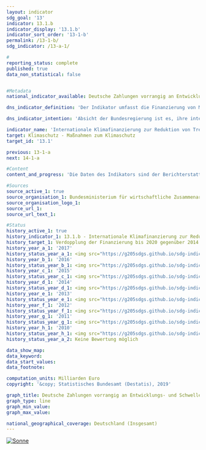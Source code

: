 ```yaml
---                   
layout: indicator                   
sdg_goal: '13'                   
indicator: 13.1.b                   
indicator_display: '13.1.b'                   
indicator_sort_order: '13-1-b'                   
permalink: /13-1-b/                   
sdg_indicator: /13-a-1/                   

#                   
reporting_status: complete                   
published: true                   
data_non_statistical: false                   


#Metadata                   
national_indicator_available: Deutsche Zahlungen vorrangig an Entwicklungs- und Schwellenländer zur Klimafinanzierung                   

dns_indicator_definition: 'Der Indikator umfasst die Finanzierung von Maßnahmen zur Reduktion von Treibhausgasen zur Anpassung an den Klimawandel sowie klimarelevante Maßnahmen zum Erhalt der Biodiversität und zum Waldschutz/ REDD+ (Projekte zum Schutz, nachhaltiger Nutzung und Wiederaufforstung von Wald). Die Finanzierung erfolgt vorrangig in Entwicklungs- und Schwellenländern und aus deutschen Haushaltsmitteln, einschließlich der Schenkungselemente von Entwicklungskrediten, die Haushaltsmittel enthalten.'                   

dns_indicator_intention: 'Absicht der Bundesregierung ist es, ihre internationale Klimafinanzierung bis 2020 auf 4 Milliarden Euro aus Haushaltsmitteln und Schenkungselementen aus Entwicklungskrediten bezogen auf den Sollwert von zwei Milliarden Euro des Jahres 2014 zu verdoppeln. In den begleitenden Entscheidungen zum Klimaabkommen von Paris wurde die Zusage der Industrieländer aus 2009 bestätigt, ab 2020 gemeinsam 100 Milliarden US-Dollar aus öffentlichen und privaten Quellen für den Klimaschutz und die Anpassung an den Klimawandel in Entwicklungsländern bereitzustellen.'                   

indicator_name: 'Internationale Klimafinanzierung zur Reduktion von Treibhausgasen und zur Anpassung an den Klimawandel'                   
target: Klimaschutz - Maßnahmen zum Klimaschutz                   
target_id: '13.1'                   

previous: 13-1-a                   
next: 14-1-a                   

#Content                    
content_and_progress: 'Die Daten des Indikators sind der Berichterstattung an die EU-Verordnung über ein System für die Überwachung von Treibhausgasemissionen entnommen. Datenquelle der jährlich erhobenen Daten ist das Bundesministerium für wirtschaftliche Zusammenarbeit und Entwicklung (BMZ), das in diesem Kontext auch über die Klimafinanzierung anderer Bundesministerien berichtet. Dabei werden für bilaterale Klimafinanzierung im Allgemeinen die Zusagen, für multilaterale Klimafinanzierung sowie Beiträge zu Energie- und Klimafonds die tatsächlichen Auszahlungen zugrunde gelegt. Der Indikator beinhaltet auch die anteilig zuzurechnende Klimafinanzierung, die sich aus deren Beiträgen zu multilateralen Fonds bei Entwicklungsbanken ergibt. Sofern die Klimafinanzierung schwerpunktmäßig Entwicklungsländern zugutekommt, ist diese Teil der öffentlichen Entwicklungsausgaben (siehe Indikator 17.1).<br><br>In 2017 wurden aus Haushaltsmitteln von Deutschland 3,6 Milliarden Euro für die internationale Klimafinanzierung zur Reduzierung von Treibhausgasen und zur Anpassung an den Klimawandel zugesagt bzw. bereitgestellt. Im Vergleich zum Vorjahr, in dem die Klimafinanzierung 3,4 Milliarden Euro betrug, ist eine Steigerung um 8,6&nbsp;% zu verzeichnen. 43&nbsp;% der Klimafinanzierungsmittel flossen 2017 in die Emissionsminderung und 25&nbsp;% in die Anpassung an den Klimawandel. Mit den verbleibenden 32&nbsp;% wurden bereichsübergreifende Projekte finanziert. Wie in den Jahren zuvor wurden 2017 insgesamt mehr Mittel für Minderungsvorhaben aufgewendet als für Anpassungsvorhaben.<br><br>Über multilaterale Kanäle wurden 13&nbsp;% (481 Millionen Euro) der Klimafinanzierung in 2017 bereitgestellt. Davon stellen 187 Millionen Euro die Deutschland anteilig zuzurechnende Klimafinanzierung dar, die sich aus Beiträgen zu multilateralen Fonds bei Entwicklungsbanken ergibt.<br><br>Die rein monetäre Betrachtung der Klimafinanzierung erlaubt keine Schlüsse auf die Wirkung der finanzierten Projekte. Basierend auf seinen Mitteln der technischen und finanziellen Zusammenarbeit nimmt das BMZ eine Wirkungseinschätzung vor, wie viele Tonnen Kohlendioxidemissionen durch Minderungsvorhaben zukünftig eingespart werden. Die Wirkungseinschätzungen der finanziellen Zusammenarbeit basieren dabei auf Ex-ante-Schätzungen der Finanzierungszusagen eines Jahres, die der technischen Zusammenarbeit werden hingegen ex post berechnet.<br><br>Mit Mitteln der finanziellen Zusammenarbeit wurden im Jahr 2017 direkte Einsparungen von 8,7 Millionen Tonnen CO<sub>2</sub>-Äquivalenten erreicht. Durch die technische Zusammenarbeit konnten zwischen 2015 und 2017&nbsp;9,1 Millionen Tonnen CO<sub>2</sub>-Äquivalente direkt vermieden werden.<br><br>Neben der öffentlichen Klimafinanzierung aus Haushaltsmitteln stellen die Kreditanstalt für Wiederaufbau und die Deutsche Investitions- und Entwicklungsgesellschaft auch klimabezogene Kredite aus Marktmitteln bereit. Diese stellen die „mobilisierte öffentliche Klimafinanzierung“ dar und sind nicht im Indikator enthalten. Im Jahr 2017 umfassten die so mobilisierten Ressourcen 3,1 Milliarden Euro im Vergleich zu 5,2 Milliarden Euro im Vorjahr. Auch hier wurden mehr Mittel für Minderungsvorhaben (83&nbsp;%) als für Anpassungsvorhaben (9&nbsp;%) aufgewendet.'                   

#Sources
source_active_1: true                           
source_organisation_1: Bundesministerium für wirtschaftliche Zusammenarbeit und Entwicklung (BMZ)                           
source_organisation_logo_1:                            
source_url_1:                            
source_url_text_1:                            

#Status                   
history_active_1: true                   
history_indicator_1: 13.1.b - Internationale Klimafinanzierung zur Reduktion von Treibhausgasen und zur Anpassung an den Klimawandel                   
history_target_1: Verdopplung der Finanzierung bis 2020 gegenüber 2014
history_year_a_1: '2017'                           
history_status_year_a_1: <img src="https://g205sdgs.github.io/sdg-indicators/public/Wettersymbole/Sonne.png" alt="Sonne" />
history_year_b_1: '2016'                           
history_status_year_b_1: <img src="https://g205sdgs.github.io/sdg-indicators/public/Wettersymbole/Sonne.png" alt="Sonne" />
history_year_c_1: '2015'                           
history_status_year_c_1: <img src="https://g205sdgs.github.io/sdg-indicators/public/Wettersymbole/Sonne.png" alt="Sonne" />
history_year_d_1: '2014'                           
history_status_year_d_1: <img src="https://g205sdgs.github.io/sdg-indicators/public/Wettersymbole/Leicht bewölkt.png" alt="Leicht bewölkt" />
history_year_e_1: '2013'                           
history_status_year_e_1: <img src="https://g205sdgs.github.io/sdg-indicators/public/Wettersymbole/keine Bewertung möglich.png" alt="keine Bewertung möglich" />
history_year_f_1: '2012'                           
history_status_year_f_1: <img src="https://g205sdgs.github.io/sdg-indicators/public/Wettersymbole/keine Bewertung möglich.png" alt="keine Bewertung möglich" />
history_year_g_1: '2011'                           
history_status_year_g_1: <img src="https://g205sdgs.github.io/sdg-indicators/public/Wettersymbole/keine Bewertung möglich.png" alt="keine Bewertung möglich" />
history_year_h_1: '2010'                           
history_status_year_h_1: <img src="https://g205sdgs.github.io/sdg-indicators/public/Wettersymbole/keine Bewertung möglich.png" alt="keine Bewertung möglich" />
history_status_year_a_2: Keine Bewertung möglich

data_show_map:                    
data_keyword:                    
data_start_values:                    
data_footnote:                    

computation_units: Milliarden Euro                   
copyright: '&copy; Statistisches Bundesamt (Destatis), 2019'                   

graph_title: Deutsche Zahlungen vorrangig an Entwicklungs- und Schwellenländer zur Klimafinanzierung                   
graph_type: line                   
graph_min_value:                    
graph_max_value:                    

national_geographical_coverage: Deutschland (Insgesamt)                   
---
```

<a href="https://nachhaltige-entwicklung-deutschland.github.io/open-sdg-site-starter/status/"><img src="https://g205sdgs.github.io/sdg-indicators/public/Wettersymbole/Sonne.png" alt="Sonne" />                           
</a>